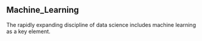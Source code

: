 ## Machine_Learning
The rapidly expanding discipline of data science includes machine learning as a key element.
